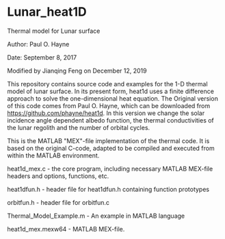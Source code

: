 # Lunar_heat1D

Thermal model for Lunar surface

Author: Paul O. Hayne

Date: September 8, 2017

Modified by Jianqing Feng on December 12, 2019

This repository contains source code and examples for the 1-D thermal model of lunar surface. In its present form, heat1d uses a finite difference approach to solve the one-dimensional heat equation. The Original version of this code comes from Paul O. Hayne, which can be downloaded from https://github.com/phayne/heat1d. In this version we change the solar incidence angle dependent albedo function, the thermal conductivities of the lunar regolith and the number of orbital cycles.

This is the MATLAB "MEX"-file implementation of the thermal code. It is based on the original C-code, adapted to be compiled and executed from within the MATLAB environment.

heat1d_mex.c - the core program, including necessary MATLAB MEX-file headers and options, functions, etc.

heat1dfun.h - header file for heat1dfun.h containing function prototypes

orbitfun.h - header file for orbitfun.c 

Thermal_Model_Example.m - An example in MATLAB language 

heat1d_mex.mexw64 - MATLAB MEX-file.
